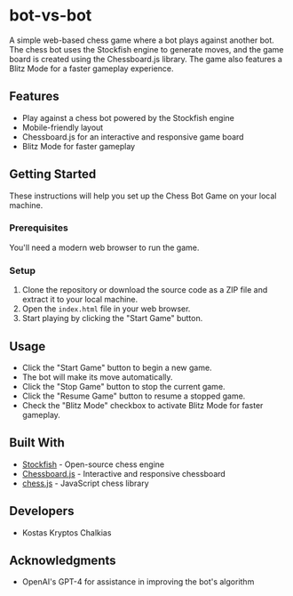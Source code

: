 # bot-vs-bot

A simple web-based chess game where a bot plays against another bot. The chess bot uses the Stockfish engine to generate moves, and the game board is created using the Chessboard.js library. The game also features a Blitz Mode for a faster gameplay experience.

## Features

- Play against a chess bot powered by the Stockfish engine
- Mobile-friendly layout
- Chessboard.js for an interactive and responsive game board
- Blitz Mode for faster gameplay

## Getting Started

These instructions will help you set up the Chess Bot Game on your local machine.

### Prerequisites

You'll need a modern web browser to run the game.

### Setup

1. Clone the repository or download the source code as a ZIP file and extract it to your local machine.
2. Open the `index.html` file in your web browser.
3. Start playing by clicking the "Start Game" button.

## Usage

- Click the "Start Game" button to begin a new game.
- The bot will make its move automatically.
- Click the "Stop Game" button to stop the current game.
- Click the "Resume Game" button to resume a stopped game.
- Check the "Blitz Mode" checkbox to activate Blitz Mode for faster gameplay.

## Built With

- [Stockfish](https://stockfishchess.org/) - Open-source chess engine
- [Chessboard.js](https://chessboardjs.com/) - Interactive and responsive chessboard
- [chess.js](https://github.com/jhlywa/chess.js) - JavaScript chess library

## Developers

- Kostas Kryptos Chalkias


## Acknowledgments

- OpenAI's GPT-4 for assistance in improving the bot's algorithm
